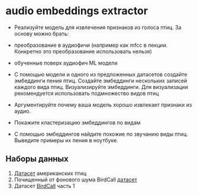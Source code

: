 ﻿# audio embeddings extractor

- Реализуйте модель для извлечения признаков из голоса птиц. За основу можно брать:

* преобразование в аудиофичи (например как mfcc в лекции. Конкретно это преобразование использовать нельзя)

* обученные поверх аудиофич ML модели
- С помощью модели и одного из предложенных датасетов создайте эмбеддинги пения птиц. Создайте эмбеддинги нескольких записей каждого вида птиц. Визуализируйте эмбеддинги. Для визуализации рекомендуется использовать подмножество видов птиц

- Аргументируйте почему ваша модель хорошо извлекает признаки из аудио.

*	Покажите кластеризацию эмбеддингов по видам
- С помощью эмбеддингов найдите похожие по звучанию виды птиц. Выведите примеры их пения в ноутбуке.

## Наборы данных
1.	[Датасет](https://www.kaggle.com/vinayshanbhag/bird-song-data-set) американских птиц
2.	Почищенный от фонового шума BirdCall [датасет](https://www.kaggle.com/luisblanche/birdcall-singing-3)
3.	Датасет [BirdCall](https://www.kaggle.com/luisblanche/birdcall-singing-0) часть 1

